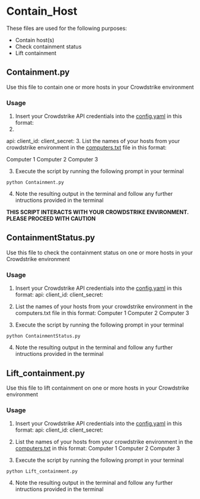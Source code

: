 # Contain_Host

These files are used for the following purposes:
- Contain host(s)
- Check containment status
- Lift containment

## Containment.py
Use this file to contain one or more hosts in your Crowdstrike environment

### Usage

1. Insert your Crowdstrike API credentials into the [config.yaml](./config.yaml) in this format:
2. 
  api:
    client_id: <your client ID>
    client_secret: <your client secret>
3. List the names of your hosts from your crowdstrike environment in the [computers.txt](./computers.txt) file in this format:
   
  Computer 1
  Computer 2
  Computer 3

3. Execute the script by running the following prompt in your terminal 
```
python Containment.py
```
4. Note the resulting output in the terminal and follow any further intructions provided in the terminal

**THIS SCRIPT INTERACTS WITH YOUR CROWDSTRIKE ENVIRONMENT. PLEASE PROCEED WITH CAUTION**

## ContainmentStatus.py
Use this file to check the containment status on one or more hosts in your Crowdstrike environment

### Usage
1. Insert your Crowdstrike API credentials into the [config.yaml](./config.yaml) in this format:
  api:
    client_id: <your client ID>
    client_secret: <your client secret>
2. List the names of your hosts from your crowdstrike environment in the computers.txt file in this format:
  Computer 1
  Computer 2
  Computer 3

3. Execute the script by running the following prompt in your terminal 
```
python ContainmentStatus.py
```
4. Note the resulting output in the terminal and follow any further intructions provided in the terminal

## Lift_containment.py
Use this file to lift containment on one or more hosts in your Crowdstrike environment
### Usage
1. Insert your Crowdstrike API credentials into the [config.yaml](./config.yaml) in this format:
  api:
    client_id: <your client ID>
    client_secret: <your client secret>
2. List the names of your hosts from your crowdstrike environment in the [computers.txt](./computers.txt) in this format:
  Computer 1
  Computer 2
  Computer 3

3. Execute the script by running the following prompt in your terminal 
```
python Lift_containment.py
```
4. Note the resulting output in the terminal and follow any further intructions provided in the terminal


